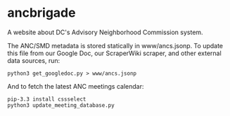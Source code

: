 ancbrigade
==========

A website about DC's Advisory Neighborhood Commission system.

The ANC/SMD metadata is stored statically in www/ancs.jsonp. To update this file
from our Google Doc, our ScraperWiki scraper, and other external data sources, run:

	python3 get_googledoc.py > www/ancs.jsonp

And to fetch the latest ANC meetings calendar:
	
	pip-3.3 install cssselect
	python3 update_meeting_database.py
	

